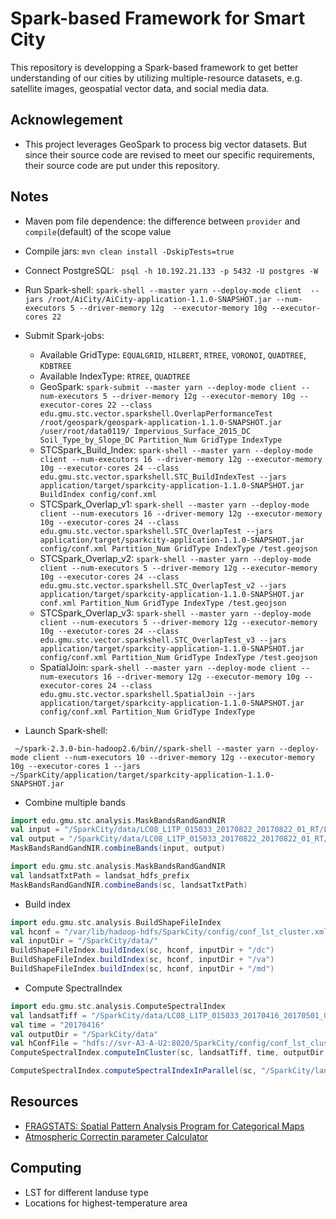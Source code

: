 # Spark-based Framework for Smart City

This repository is developping a Spark-based framework to get better understanding of our cities 
by utilizing multiple-resource datasets, e.g. satellite images, geospatial vector data, and social 
media data.   


## Acknowlegement
 * This project leverages GeoSpark to process big vector datasets. But since their source code are
 revised to meet our specific requirements, their source code are put under this repository.  

## Notes
 * Maven pom file dependence: the difference between `provider` and `compile`(default) of the scope value
 * Compile jars: `mvn clean install -DskipTests=true`
 * Connect PostgreSQL: ` psql -h 10.192.21.133 -p 5432 -U postgres -W`
 * Run Spark-shell: `spark-shell --master yarn --deploy-mode client 
   --jars /root/AiCity/AiCity-application-1.1.0-SNAPSHOT.jar --num-executors 5 --driver-memory 12g 
   --executor-memory 10g --executor-cores 22`
 * Submit Spark-jobs: 
    - Available GridType: `EQUALGRID`, `HILBERT`, `RTREE`, `VORONOI`, `QUADTREE`, `KDBTREE`
    - Available IndexType: `RTREE`, `QUADTREE`
    - GeoSpark: `spark-submit --master yarn --deploy-mode client --num-executors 5 --driver-memory 12g --executor-memory 10g --executor-cores 22 --class edu.gmu.stc.vector.sparkshell.OverlapPerformanceTest /root/geospark/geospark-application-1.1.0-SNAPSHOT.jar /user/root/data0119/ Impervious_Surface_2015_DC Soil_Type_by_Slope_DC Partition_Num GridType IndexType`
    - STCSpark_Build_Index: `spark-shell --master yarn --deploy-mode client --num-executors 16 --driver-memory 12g --executor-memory 10g --executor-cores 24 --class edu.gmu.stc.vector.sparkshell.STC_BuildIndexTest --jars application/target/sparkcity-application-1.1.0-SNAPSHOT.jar BuildIndex config/conf.xml`
    - STCSpark_Overlap_v1: `spark-shell --master yarn --deploy-mode client --num-executors 16 --driver-memory 12g --executor-memory 10g --executor-cores 24 --class edu.gmu.stc.vector.sparkshell.STC_OverlapTest --jars application/target/sparkcity-application-1.1.0-SNAPSHOT.jar config/conf.xml Partition_Num GridType IndexType /test.geojson`
    - STCSpark_Overlap_v2: `spark-shell --master yarn --deploy-mode client --num-executors 5 --driver-memory 12g --executor-memory 10g --executor-cores 24 --class edu.gmu.stc.vector.sparkshell.STC_OverlapTest_v2 --jars application/target/sparkcity-application-1.1.0-SNAPSHOT.jar conf.xml Partition_Num GridType IndexType /test.geojson`
    - STCSpark_Overlap_v3: `spark-shell --master yarn --deploy-mode client --num-executors 5 --driver-memory 12g --executor-memory 10g --executor-cores 24 --class edu.gmu.stc.vector.sparkshell.STC_OverlapTest_v3 --jars application/target/sparkcity-application-1.1.0-SNAPSHOT.jar config/conf.xml Partition_Num GridType IndexType /test.geojson`
    - SpatialJoin: `spark-shell --master yarn --deploy-mode client --num-executors 16 --driver-memory 12g --executor-memory 10g --executor-cores 24 --class edu.gmu.stc.vector.sparkshell.SpatialJoin --jars application/target/sparkcity-application-1.1.0-SNAPSHOT.jar  config/conf.xml Partition_Num GridType IndexType`
    
 * Launch Spark-shell:
 ```shell
  ~/spark-2.3.0-bin-hadoop2.6/bin//spark-shell --master yarn --deploy-mode client --num-executors 10 --driver-memory 12g --executor-memory 10g --executor-cores 1 --jars ~/SparkCity/application/target/sparkcity-application-1.1.0-SNAPSHOT.jar
 ```
 * Combine multiple bands
 ```scala
 import edu.gmu.stc.analysis.MaskBandsRandGandNIR
 val input = "/SparkCity/data/LC08_L1TP_015033_20170822_20170822_01_RT/LC08_L1TP_015033_20170822_20170822_01_RT"
 val output = "/SparkCity/data/LC08_L1TP_015033_20170822_20170822_01_RT/LC08_L1TP_015033_20170822_20170822_01_RT_r-g-nir-tirs1-swir1-test.tif"
 MaskBandsRandGandNIR.combineBands(input, output)
 ```
 ```scala
 import edu.gmu.stc.analysis.MaskBandsRandGandNIR
 val landsatTxtPath = landsat_hdfs_prefix
 MaskBandsRandGandNIR.combineBands(sc, landsatTxtPath)
 ```
 
 * Build index
 ```scala
 import edu.gmu.stc.analysis.BuildShapeFileIndex
 val hconf = "/var/lib/hadoop-hdfs/SparkCity/config/conf_lst_cluster.xml"
 val inputDir = "/SparkCity/data/"
 BuildShapeFileIndex.buildIndex(sc, hconf, inputDir + "/dc")
 BuildShapeFileIndex.buildIndex(sc, hconf, inputDir + "/va")
 BuildShapeFileIndex.buildIndex(sc, hconf, inputDir + "/md")
 ```

 * Compute SpectralIndex
```scala 
import edu.gmu.stc.analysis.ComputeSpectralIndex
val landsatTiff = "/SparkCity/data/LC08_L1TP_015033_20170416_20170501_01_T1/LC08_L1TP_015033_20170416_20170501_01_T1_r-g-nir-tirs1-swir1.tif"
val time = "20170416"
val outputDir = "/SparkCity/data"
val hConfFile = "hdfs://svr-A3-A-U2:8020/SparkCity/config/conf_lst_cluster.xml"
ComputeSpectralIndex.computeInCluster(sc, landsatTiff, time, outputDir, hConfFile)

ComputeSpectralIndex.computeSpectralIndexInParallel(sc, "/SparkCity/landsat_hdfs_fullpath", "/SparkCity/data", "hdfs://svr-A3-A-U2:8020/SparkCity/config/conf_lst_cluster.xml")
```


 
 


## Resources
 * [FRAGSTATS: Spatial Pattern Analysis Program for Categorical Maps](https://www.umass.edu/landeco/research/fragstats/fragstats.html) 
 * [Atmospheric Correctin parameter Calculator](https://atmcorr.gsfc.nasa.gov/)


## Computing
 * LST for different landuse type
 * Locations for highest-temperature area
 